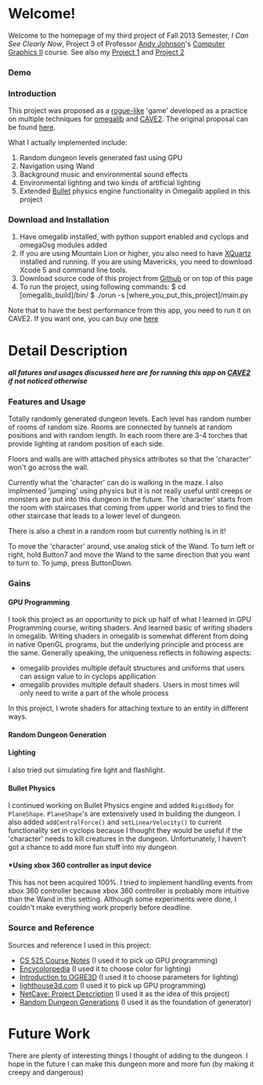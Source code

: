 # Welcome!

Welcome to the homepage of my third project of Fall 2013 Semester, *I Can See Clearly Now*, Project 3 of Professor [Andy Johnson](http://www.evl.uic.edu/aej/)'s [Computer Graphics II](http://www.evl.uic.edu/aej/526/) course.
See also my [Project 1](http://joysword.github.io/cs526.project1/) and [Project 2](http://joysword.github.io/cs526.project2/)

### Demo

### Introduction

This project was proposed as a [rogue-like](http://en.wikipedia.org/wiki/Roguelike) 'game' developed as a practice on multiple techniques for [omegalib](http://github.com/uic-evl/omegalib) and [CAVE2](http://www.evl.uic.edu/core.php?mod=4&type=1&indi=424). The original proposal can be found [here](https://sites.google.com/site/syin8uic/CS526/project3).

What I actually implemented include:

1. Random dungeon levels generated fast using GPU
2. Navigation using Wand
3. Background music and environmental sound effects
4. Environmental lighting and two kinds of artificial lighting
5. Extended [Bullet](http://bulletphysics.org/wordpress/) physics engine functionality in Omegalib applied in this project

### Download and Installation

1. Have omegalib installed, with python support enabled and cyclops and omegaOsg modules added
2. If you are using Mountain Lion or higher, you also need to have [XQuartz](http://xquartz.macosforge.org/landing/) installed and running. If you are using Mavericks, you need to download Xcode 5 and command line tools.
3. Download source code of this project from [Github](https://github.com/joysword/cs526.project3) or on top of this page
4. To run the project, using following commands:
$ cd [omegalib_build]/bin/
$ ./orun -s [where_you_put_this_project]/main.py

Note that to have the best performance from this app, you need to run it on CAVE2. If you want one, you can buy one [here](http://www.mechdyne.com/cave2.aspx)

# Detail Description
##### all fatures and usages discussed here are for running this app on [CAVE2](http://www.evl.uic.edu/core.php?mod=4&type=1&indi=424) if not noticed otherwise

### Features and Usage
Totally randomly generated dungeon levels. Each level has random number of rooms of random size. Rooms are connected by tunnels at random positions and with random length. In each room there are 3-4 torches that provide lighting at random position of each side.

Floors and walls are with attached physics attributes so that the 'character' won't go across the wall.

Currently what the 'character' can do is walking in the maze. I also implmented 'jumping' using physics but it is not really useful until creeps or monsters are put into this dungeon in the future. The 'character' starts from the room with staircases that coming from upper world and tries to find the other staircase that leads to a lower level of dungeon.

There is also a chest in a random room but currently nothing is in it!

To move the 'character' around, use analog stick of the Wand. To turn left or right, hold Button7 and move the Wand to the same direction that you want to turn to. To jump, press ButtonDown.

### Gains

#### GPU Programming
I took this project as an opportunity to pick up half of what I learned in GPU Programming course, writing shaders. And learned basic of writing shaders in omegalib.
Writing shaders in omegalib is somewhat different from doing in native OpenGL programs, but the underlying principle and process are the same. Generally speaking, the uniqueness reflects in following aspects:

* omegalib provides multiple default structures and uniforms that users can assign value to in cyclops appllication
* omegalib provides multiple default shaders. Users in most times will only need to write a part of the whole process

In this project, I wrote shaders for attaching texture to an entity in different ways.

#### Random Dungeon Generation

#### Lighting
I also tried out simulating fire light and flashlight.

#### Bullet Physics
I continued working on Bullet Physics engine and added `RigidBody` for `PlaneShape`. `PlaneShape`'s are extensively used in building the dungeon.
I also added `addCentralForce()` and `setLinearVelocity()` to current functionality set in cyclops because I thought they would be useful if the 'character' needs to kill creatures in the dungeon. Unfortunately, I haven't got a chance to add more fun stuff into my dungeon.

#### *Using xbox 360 controller as input device
This has not been acquired 100%. I tried to implement handling events from xbox 360 controller because xbox 360 controller is probably more intuitive than the Wand in this setting. Although some experiments were done, I couldn't make everything work properly before deadline.

### Source and Reference
Sources and reference I used in this project:

* [CS 525 Course Notes](http://www.evl.uic.edu/aej/525/index.html) (I used it to pick up GPU programming)
* [Encycolorpedia](http://encycolorpedia.com/f8c377) (I used it to choose color for lighting)
* [Introduction to OGRE3D](https://jira.ai2.upv.es/confluence/download/attachments/13303823/Introduction+to+Ogre3D.pdf?version=1&modificationDate=1317394839000) (I used it to choose parameters for lighting)
* [lighthouse3d.com](http://www.lighthouse3d.com/tutorials/) (I used it to pick up GPU programming)
* [NetCave: Project Description](http://graphics.cs.wisc.edu/WP/virtualreality11/category/netcave-project-description/) (I used it as the idea of this project)
* [Random Dungeon Generations](http://breinygames.blogspot.com/2011/07/random-map-generation.html) (I used it as the foundation of generator)

# Future Work

There are plenty of interesting things I thought of adding to the dungeon. I hope in the future I can make this dungeon more and more fun (by making it creepy and dangerous)
